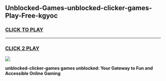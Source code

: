 
## Unblocked-Games-unblocked-clicker-games-Play-Free-kgyoc
<h3>
<a href="https://premium76.site?title=unblocked-clicker-games&ref=12A">CLICK TO PLAY</a></h3>
<hr>

<h3>
<a href="https://premium76.site?title=unblocked-clicker-games&ref=12A">CLICK 2 PLAY</a>
  
</h3>

<a href="https://premium76.site?title=unblocked-clicker-games&ref=12A"><img src="https://clearcache.store/games.png"></a>


**unblocked-clicker-games games unblocked: Your Gateway to Fun and Accessible Online Gaming**
